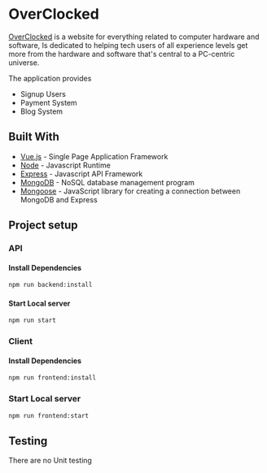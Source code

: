# OverClocked

[OverClocked](https://overclocked.herokuapp.com/) is a website for everything related to computer hardware and software, Is dedicated to helping tech users of all experience levels get more from the hardware and software that's central to a PC-centric universe.

The application provides

- Signup Users
- Payment System
- Blog System

## Built With

- [Vue.js](https://vuejs.org/) - Single Page Application Framework
- [Node](https://nodejs.org) - Javascript Runtime
- [Express](https://expressjs.com/) - Javascript API Framework
- [MongoDB](https://mongodb.com/) - NoSQL database management program
- [Mongoose](https://mongoosejs.com/) - JavaScript library for creating a connection between MongoDB and Express

## Project setup

### API

#### Install Dependencies

```bash
npm run backend:install
```

#### Start Local server

```bash
npm run start
```

### Client

#### Install Dependencies

```bash
npm run frontend:install
```

### Start Local server

```bash
npm run frontend:start
```

## Testing

There are no Unit testing
